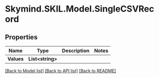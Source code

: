 # Skymind.SKIL.Model.SingleCSVRecord
## Properties

Name | Type | Description | Notes
------------ | ------------- | ------------- | -------------
**Values** | **List&lt;string&gt;** |  | 

[[Back to Model list]](../README.md#documentation-for-models) [[Back to API list]](../README.md#documentation-for-api-endpoints) [[Back to README]](../README.md)

